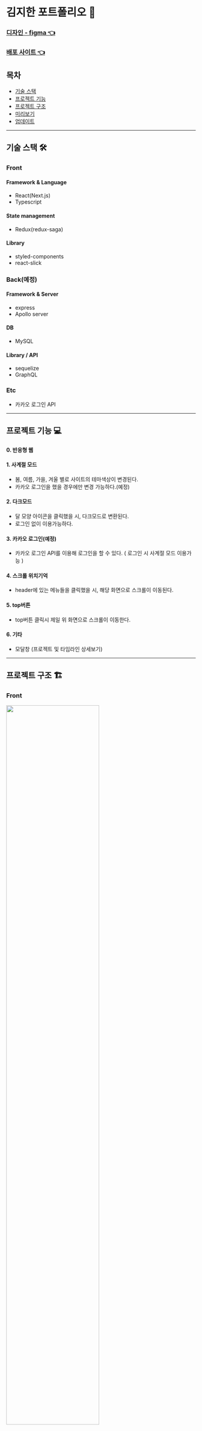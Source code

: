# 김지한 포트폴리오 💚
### [ 디자인  - figma 👈 ](https://www.figma.com/file/Mj3eFW02zJYPjW5nnQXxBi/%ED%8F%AC%ED%8A%B8%ED%8F%B4%EB%A6%AC%EC%98%A4?node-id=320%3A1214)
### [ 배포 사이트 👈](http://kozubjihan-portfolio.com/)
## 목차
- [기술 스택](#기술-스택)
- [프로젝트 기능](#프로젝트-기능)
- [프로젝트 구조](#프로젝트-구조)
- [미리보기](#미리보기)
- [업데이트](#업데이트)
-----
## 기술 스택 🛠️
### Front
#### Framework & Language
- React(Next.js)
- Typescript
#### State management
- Redux(redux-saga)
#### Library
- styled-components
- react-slick
### Back(예정)
#### Framework & Server
- express
- Apollo server

#### DB
- MySQL

#### Library / API
- sequelize
- GraphQL

### Etc
- 카카오 로그인 API
-----
## 프로젝트 기능 💻
#### 0. 반응형 웹 
#### 1. 사계절 모드
- 봄, 여름, 가을, 겨울 별로 사이트의 테마색상이 변경된다.
- 카카오 로그인을 했을 경우에만 변경 가능하다.(예정)
#### 2. 다크모드
- 달 모양 아이콘을 클릭했을 시, 다크모드로 변환된다.
- 로그인 없이 이용가능하다.
#### 3. 카카오 로그인(예정)
- 카카오 로그인 API를 이용해 로그인을 할 수 있다. ( 로그인 시 사계절 모드 이용가능 )
#### 4. 스크롤 위치기억
- header에 있는 메뉴들을 클릭했을 시, 해당 화면으로 스크롤이 이동된다.
#### 5. top버튼 
- top버튼 클릭시 제일 위 화면으로 스크롤이 이동한다.
#### 6. 기타
- 모달창 (프로젝트 및 타임라인 상세보기)
-----
## 프로젝트 구조 🏗️
### Front
<img src="https://user-images.githubusercontent.com/69563429/160769366-854f33cd-c222-4f27-a0d7-3b1b68040170.png" width=70%/>

-----

## 미리 보기 👁️‍🗨️
|봄|여름|
|:-:|:-:|
|<img src="https://user-images.githubusercontent.com/69563429/161430491-20ce231f-c2e5-4cf1-b9ee-71f0e3e43932.gif" width=80%/>|<img src="https://user-images.githubusercontent.com/69563429/161430499-b01d6c3b-0486-47b3-90bf-78e008eff96c.gif" width=80%/>|

|가을|겨울|
|:-:|:-:|
|<img src="https://user-images.githubusercontent.com/69563429/161430506-f8500d49-239b-40f5-bbd1-849d598c879c.gif" width=80%/>|<img src="https://user-images.githubusercontent.com/69563429/161430516-119bff71-751b-4044-a211-204b612a5d3b.gif" width=80%/>|

-------------------------------------
## 업데이트
##### :black_square_button: 모바일 화면 깨지는 거 
##### :black_square_button: express 연결
##### :black_square_button:: sequelize로 MySQL연결
##### :black_square_button: express - Apollo server 연결
##### :black_square_button: 카카오 로그인 시 사계절모드 활성화 / 비로그인 시 계절모드 비활성화
##### :black_square_button: admin 계정 및 페이지 생성하여 컨텐츠 수정
##### :black_square_button: 검색엔진 최적화
